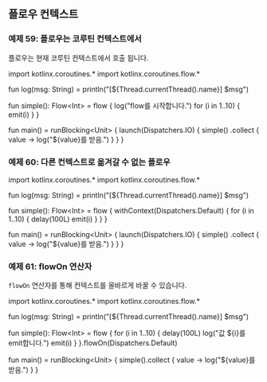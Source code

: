 ## 플로우 컨텍스트

### 예제 59: 플로우는 코루틴 컨텍스트에서

플로우는 현재 코루틴 컨텍스트에서 호출 됩니다.

<div class="kotlin-playground" >
import kotlinx.coroutines.*
import kotlinx.coroutines.flow.*

fun log(msg: String) = println("[${Thread.currentThread().name}] $msg")
           
fun simple(): Flow&lt;Int&gt; = flow {
    log("flow를 시작합니다.")
    for (i in 1..10) {
        emit(i)
    }
}  

fun main() = runBlocking&lt;Unit&gt; {
    launch(Dispatchers.IO) {
        simple()
            .collect { value -> log("${value}를 받음.") } 
    }
}   
</div>

### 예제 60: 다른 컨텍스트로 옮겨갈 수 없는 플로우

<div class="kotlin-playground" >
import kotlinx.coroutines.*
import kotlinx.coroutines.flow.*

fun log(msg: String) = println("[${Thread.currentThread().name}] $msg")
           
fun simple(): Flow&lt;Int&gt; = flow {
    withContext(Dispatchers.Default) {
        for (i in 1..10) {
            delay(100L)
            emit(i)
        }
    }
}  

fun main() = runBlocking&lt;Unit&gt; {
    launch(Dispatchers.IO) {
        simple()
            .collect { value -> log("${value}를 받음.") } 
    }
}   
</div>

### 예제 61: flowOn 연산자

`flowOn` 연산자를 통해 컨텍스트를 올바르게 바꿀 수 있습니다.

<div class="kotlin-playground" >
import kotlinx.coroutines.*
import kotlinx.coroutines.flow.*

fun log(msg: String) = println("[${Thread.currentThread().name}] $msg")
           
fun simple(): Flow&lt;Int&gt; = flow {
    for (i in 1..10) {
        delay(100L)
        log("값 ${i}를 emit합니다.")
        emit(i)
    }
}.flowOn(Dispatchers.Default)

fun main() = runBlocking&lt;Unit&gt; {
    simple().collect { value -> 
        log("${value}를 받음.")
    } 
}   
</div>
